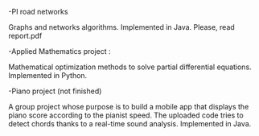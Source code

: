 
-PI road networks

Graphs and networks algorithms.
Implemented in Java.
Please, read report.pdf



-Applied Mathematics project :

Mathematical optimization methods to solve partial differential equations.
Implemented in Python.



-Piano project (not finished)

A group project whose purpose is to build a mobile app that displays the piano score according to the pianist speed.
The uploaded code tries to detect chords thanks to a real-time sound analysis. Implemented in Java.
